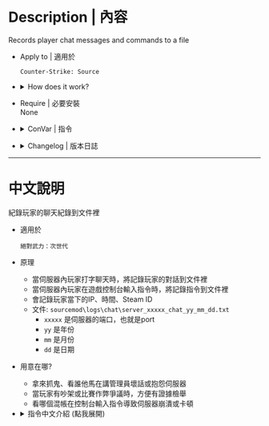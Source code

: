 # Description | 內容
Records player chat messages and commands to a file

* Apply to | 適用於
	```
	Counter-Strike: Source
	```

* <details><summary>How does it work?</summary>

	* Records player chat messages and commands to a file
    * File: ```sourcemod\logs\chat\server_xxxxx_chat_yy_mm_dd.txt```
        * ```xxxxx``` is server port
        * ```yy``` is year
        * ```mm``` is month
        * ```dd``` is day
</details>

* Require | 必要安裝
<br/>None

* <details><summary>ConVar | 指令</summary>

    * cfg/sourcemod/savechat.cfg
        ```php
        // 0=Plugin off, 1=Plugin on.
        css_savechat_command_enable "1"
        
        // If 1, Record and save console commands.
        css_savechat_command_cosole_command "1"
        ```
</details>

* <details><summary>Changelog | 版本日誌</summary>

    * v1.2 (2024-4-7)
        * Optimize code and improve performance

    * v1.1 (2023-3-4)
        * Comamnd Filter

    * v1.0 (2023-3-3)
        * Initial Release
</details>


- - - -
# 中文說明
紀錄玩家的聊天紀錄到文件裡

* 適用於
	```
	絕對武力：次世代
	```
    
* 原理
    * 當伺服器內玩家打字聊天時，將記錄玩家的對話到文件裡
    * 當伺服器內玩家在遊戲控制台輸入指令時，將記錄指令到文件裡
    * 會記錄玩家當下的IP、時間、Steam ID
    * 文件: ```sourcemod\logs\chat\server_xxxxx_chat_yy_mm_dd.txt```
        * ```xxxxx``` 是伺服器的端口，也就是port
        * ```yy``` 是年份
        * ```mm``` 是月份
        * ```dd``` 是日期

* 用意在哪?
    * 拿來抓鬼、看誰他馬在講管理員壞話或抱怨伺服器
    * 當玩家有吵架或比賽作弊爭議時，方便有證據檢舉
    * 看哪個混帳在控制台輸入指令導致伺服器崩潰或卡頓

* <details><summary>指令中文介紹 (點我展開)</summary>

    * cfg/sourcemod/savechat.cfg
        ```php
        // 0=關閉插件, 1=啟動插件
        css_savechat_command_enable "1"
        
        // 為1時，玩家在遊戲控制台輸入指令時，將記錄到文件裡
        css_savechat_command_cosole_command "1"
        ```
</details>